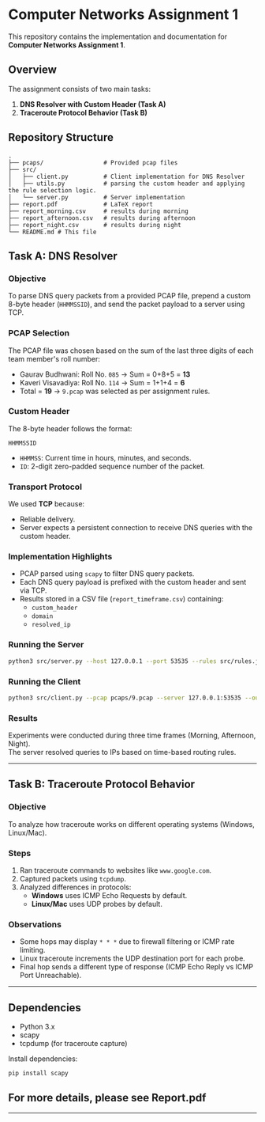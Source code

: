 # Computer Networks Assignment 1

This repository contains the implementation and documentation for **Computer Networks Assignment 1**.

## Overview
The assignment consists of two main tasks:
1. **DNS Resolver with Custom Header (Task A)**
2. **Traceroute Protocol Behavior (Task B)**

## Repository Structure
```
.
├── pcaps/                 # Provided pcap files
├── src/
│   ├── client.py          # Client implementation for DNS Resolver
│   ├── utils.py           # parsing the custom header and applying the rule selection logic.
│   └── server.py          # Server implementation
├── report.pdf             # LaTeX report
├── report_morning.csv     # results during morning
├── report_afternoon.csv   # results during afternoon
├── report_night.csv       # results during night
└── README.md # This file
```

## Task A: DNS Resolver

### Objective
To parse DNS query packets from a provided PCAP file, prepend a custom 8-byte header (`HHMMSSID`), and send the packet payload to a server using TCP.

### PCAP Selection
The PCAP file was chosen based on the sum of the last three digits of each team member's roll number:
- Gaurav Budhwani: Roll No. `085` → Sum = 0+8+5 = **13**
- Kaveri Visavadiya: Roll No. `114` → Sum = 1+1+4 = **6**
- Total = **19** → `9.pcap` was selected as per assignment rules.

### Custom Header
The 8-byte header follows the format:
```
HHMMSSID
```
- `HHMMSS`: Current time in hours, minutes, and seconds.
- `ID`: 2-digit zero-padded sequence number of the packet.

### Transport Protocol
We used **TCP** because:
- Reliable delivery.
- Server expects a persistent connection to receive DNS queries with the custom header.

### Implementation Highlights
- PCAP parsed using `scapy` to filter DNS query packets.
- Each DNS query payload is prefixed with the custom header and sent via TCP.
- Results stored in a CSV file (`report_timeframe.csv`) containing:
  - `custom_header`
  - `domain`
  - `resolved_ip`

### Running the Server
``` bash
python3 src/server.py --host 127.0.0.1 --port 53535 --rules src/rules.json
```

### Running the Client
```bash
python3 src/client.py --pcap pcaps/9.pcap --server 127.0.0.1:53535 --out report.csv
```

### Results
Experiments were conducted during three time frames (Morning, Afternoon, Night).  
The server resolved queries to IPs based on time-based routing rules.

---

## Task B: Traceroute Protocol Behavior

### Objective
To analyze how traceroute works on different operating systems (Windows, Linux/Mac).

### Steps
1. Ran traceroute commands to websites like `www.google.com`.
2. Captured packets using `tcpdump`.
3. Analyzed differences in protocols:
   - **Windows** uses ICMP Echo Requests by default.
   - **Linux/Mac** uses UDP probes by default.

### Observations
- Some hops may display `* * *` due to firewall filtering or ICMP rate limiting.
- Linux traceroute increments the UDP destination port for each probe.
- Final hop sends a different type of response (ICMP Echo Reply vs ICMP Port Unreachable).

---

## Dependencies
- Python 3.x
- scapy
- tcpdump (for traceroute capture)

Install dependencies:
```bash
pip install scapy
```
## For more details, please see Report.pdf
---

